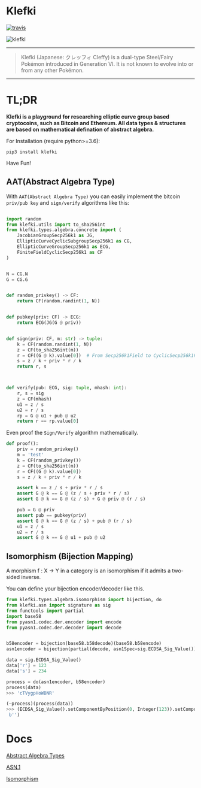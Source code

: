 Klefki
===================

[![travis](https://travis-ci.org/RyanKung/klefki.svg?branch=master)](https://travis-ci.org/RyanKung/klefki)

![klefki](res/707Klefki.png)

----------------------

> Klefki (Japanese: クレッフィ Cleffy) is a dual-type Steel/Fairy Pokémon introduced in Generation VI. It is not known to evolve into or from any other Pokémon.

----------------------

# TL;DR

**Klefki is a playground for researching elliptic curve group based cryptocoins, such as Bitcoin and Ethereum. All data types & structures are based on mathematical defination of abstract algebra.**

For Installation (require python>=3.6):

```
pip3 install klefki
```

Have Fun!

## AAT(Abstract Algebra Type)

With `AAT(Abstract Algebra Type)` you can easily implement the bitcoin `priv/pub key` and `sign/verify` algorithms like this:

```python

import random
from klefki.utils import to_sha256int
from klefki.types.algebra.concrete import (
    JacobianGroupSecp256k1 as JG,
    EllipticCurveCyclicSubgroupSecp256k1 as CG,
    EllipticCurveGroupSecp256k1 as ECG,
    FiniteFieldCyclicSecp256k1 as CF
)


N = CG.N
G = CG.G


def random_privkey() -> CF:
    return CF(random.randint(1, N))


def pubkey(priv: CF) -> ECG:
    return ECG(JG(G @ priv))


def sign(priv: CF, m: str) -> tuple:
    k = CF(random.randint(1, N))
    z = CF(to_sha256int(m))
    r = CF((G @ k).value[0])  # From Secp256k1Field to CyclicSecp256k1Field
    s = z / k + priv * r / k
    return r, s



def verify(pub: ECG, sig: tuple, mhash: int):
    r, s = sig
    z = CF(mhash)
    u1 = z / s
    u2 = r / s
    rp = G @ u1 + pub @ u2
    return r == rp.value[0]

```

Even proof the `Sign/Verify` algorithm mathematically.


```python
def proof():
    priv = random_privkey()
    m = 'test'
    k = CF(random_privkey())
    z = CF(to_sha256int(m))
    r = CF((G @ k).value[0])
    s = z / k + priv * r / k

    assert k == z / s + priv * r / s
    assert G @ k == G @ (z / s + priv * r / s)
    assert G @ k == G @ (z / s) + G @ priv @ (r / s)

    pub = G @ priv
    assert pub == pubkey(priv)
    assert G @ k == G @ (z / s) + pub @ (r / s)
    u1 = z / s
    u2 = r / s
    assert G @ k == G @ u1 + pub @ u2


```


## Isomorphism (Bijection Mapping)

A morphism f : X → Y in a category is an isomorphism if it admits a two-sided inverse.

You can define your bijection encoder/decoder like this.

```python
from klefki.types.algebra.isomorphism import bijection, do
from klefki.asn import signature as sig
from functools import partial
import base58
from pyasn1.codec.der.encoder import encode
from pyasn1.codec.der.decoder import decode


b58encoder = bijection(base58.b58decode)(base58.b58encode)
asn1encoder = bijection(partial(decode, asn1Spec=sig.ECDSA_Sig_Value()))(encode)

data = sig.ECDSA_Sig_Value()
data['r'] = 123
data['s'] = 234

process = do(asn1encoder, b58encoder)
process(data)
>>> 'cTVygpHoWBNR'

(~process)(process(data))
>>> (ECDSA_Sig_Value().setComponentByPosition(0, Integer(123)).setComponentByPosition(1, Integer(234)),
 b'')

```



# Docs

[Abstract Algebra Types](https://github.com/RyanKung/klefki/blob/master/docs/Abstract%20Algebra%20Types.ipynb)

[ASN.1](https://github.com/RyanKung/klefki/blob/master/docs/ASN.1.ipynb)

[Isomorphism](https://github.com/RyanKung/klefki/blob/master/docs/Isomorphism.ipynb)
